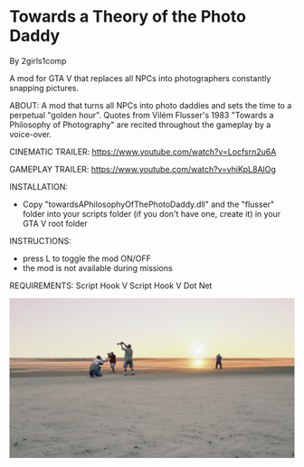 # Towards a Theory of the Photo Daddy
By 2girls1comp

A mod for GTA V that replaces all NPCs into photographers constantly snapping pictures.

ABOUT:
A mod that turns all NPCs into photo daddies and sets the time to a perpetual "golden hour". Quotes from Vilém Flusser's 1983 "Towards a Philosophy of Photography" are recited throughout the gameplay by a voice-over.

CINEMATIC TRAILER:
https://www.youtube.com/watch?v=Locfsrn2u6A

GAMEPLAY TRAILER: 
https://www.youtube.com/watch?v=vhiKpL8AlOg

INSTALLATION:
- Copy "towardsAPhilosophyOfThePhotoDaddy.dll" and the "flusser" folder into your scripts folder (if you don't have one, create it) in your GTA V root folder

INSTRUCTIONS:
- press L to toggle the mod ON/OFF
- the mod is not available during missions 

REQUIREMENTS:
Script Hook V
Script Hook V Dot Net

![TowardsATheoryOfThePhotoDaddy](screenshots/TowardsATheoryOfThePhotoDaddy1.png)

